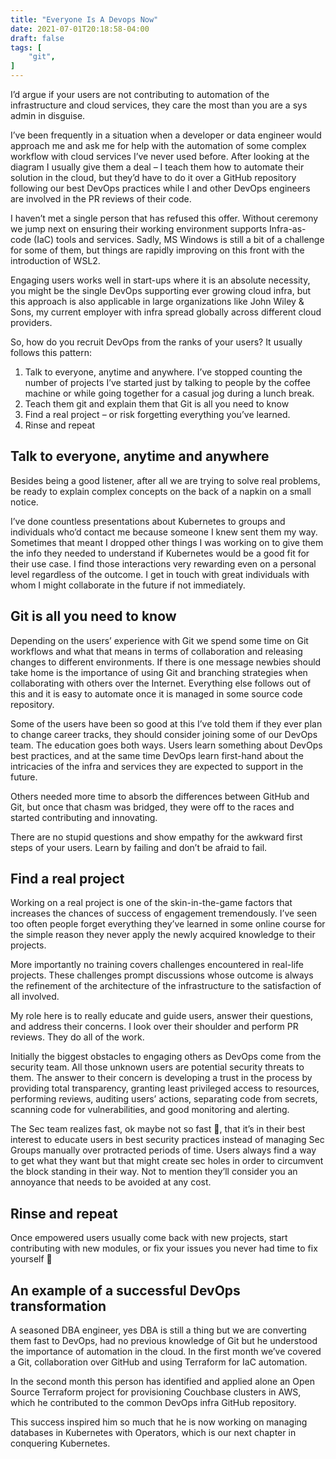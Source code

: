 ```yaml
---
title: "Everyone Is A Devops Now"
date: 2021-07-01T20:18:58-04:00
draft: false
tags: [
    "git",
]
---
```


I’d argue if your users are not contributing to automation of the infrastructure and cloud services, they care the most than you are a sys admin in disguise.  

I’ve been frequently in a situation when a developer or data engineer would approach me and ask me for help with the automation of some complex workflow with cloud services I’ve never used before. After looking at the diagram I usually give them a deal – I teach them how to automate their solution in the cloud, but they’d have to do it over a GitHub repository following our best DevOps practices while I and other DevOps engineers are involved in the PR reviews of their code.

I haven’t met a single person that has refused this offer. Without ceremony we jump next on ensuring their working environment supports Infra-as-code (IaC) tools and services. Sadly, MS Windows is still a bit of a challenge for some of them, but things are rapidly improving on this front with the introduction of WSL2. 

Engaging users works well in start-ups where it is an absolute necessity, you might be the single DevOps supporting ever growing cloud infra, but this approach is also applicable in large organizations like John Wiley & Sons, my current employer with infra spread globally across different cloud providers.

So, how do you recruit DevOps from the ranks of your users? It usually follows this pattern:
1.	Talk to everyone, anytime and anywhere.
I’ve stopped counting the number of projects I’ve started just by talking to people by the coffee machine or while going together for a casual jog during a lunch break.
2.	Teach them git and explain them that Git is all you need to know
3.	Find a real project – or risk forgetting everything you’ve learned.
4.	Rinse and repeat

## Talk to everyone, anytime and anywhere
Besides being a good listener, after all we are trying to solve real problems, be ready to explain complex concepts on the back of a napkin on a small notice. 

I’ve done countless presentations about Kubernetes to groups and individuals who’d contact me because someone I knew sent them my way. Sometimes that meant I dropped other things I was working on to give them the info they needed to understand if Kubernetes would be a good fit for their use case. I find those interactions very rewarding even on a personal level regardless of the outcome. I get in touch with great individuals with whom I might collaborate in the future if not immediately. 

## Git is all you need to know

Depending on the users’ experience with Git we spend some time on Git workflows and what that means in terms of collaboration and releasing changes to different environments. If there is one message newbies should take home is the importance of using Git and branching strategies when collaborating with others over the Internet. Everything else follows out of this and it is easy to automate once it is managed in some source code repository.

Some of the users have been so good at this I’ve told them if they ever plan to change career tracks, they should consider joining some of our DevOps team. The education goes both ways. Users learn something about DevOps best practices, and at the same time DevOps learn first-hand about the intricacies of the infra and services they are expected to support in the future.

Others needed more time to absorb the differences between GitHub and Git, but once that chasm was bridged, they were off to the races and started contributing and innovating. 

There are no stupid questions and show empathy for the awkward first steps of your users. Learn by failing and don’t be afraid to fail.

## Find a real project 

Working on a real project is one of the skin-in-the-game factors that increases the chances of success of engagement tremendously. I’ve seen too often people forget everything they’ve learned in some online course for the simple reason they never apply the newly acquired knowledge to their projects.

More importantly no training covers challenges encountered in real-life projects. These challenges prompt discussions whose outcome is always the refinement of the architecture of the infrastructure to the satisfaction of all involved.

My role here is to really educate and guide users, answer their questions, and address their concerns. I look over their shoulder and perform PR reviews. They do all of the work. 

Initially the biggest obstacles to engaging others as DevOps come from the security team. All those unknown users are potential security threats to them. The answer to their concern is developing a trust in the process by providing total transparency, granting least privileged access to resources, performing reviews, auditing users’ actions, separating code from secrets, scanning code for vulnerabilities, and good monitoring and alerting. 

The Sec team realizes fast, ok maybe not so fast , that it’s in their best interest to educate users in best security practices instead of managing Sec Groups manually over protracted periods of time. Users always find a way to get what they want but that might create sec holes in order to circumvent the block standing in their way. Not to mention they’ll consider you an annoyance that needs to be avoided at any cost.

## Rinse and repeat

Once empowered users usually come back with new projects, start contributing with new modules, or fix your issues you never had time to fix yourself 

## An example of a successful DevOps transformation

A seasoned DBA engineer, yes DBA is still a thing but we are converting them fast to DevOps, had no previous knowledge of Git but he understood the importance of automation in the cloud. In the first month we’ve covered a Git, collaboration over GitHub and using Terraform for IaC automation.

In the second month this person has identified and applied alone an Open Source Terraform project for provisioning Couchbase clusters in AWS, which he contributed to the common DevOps infra GitHub repository. 

This success inspired him so much that he is now working on managing databases in Kubernetes with Operators, which is our next chapter in conquering Kubernetes.
 
